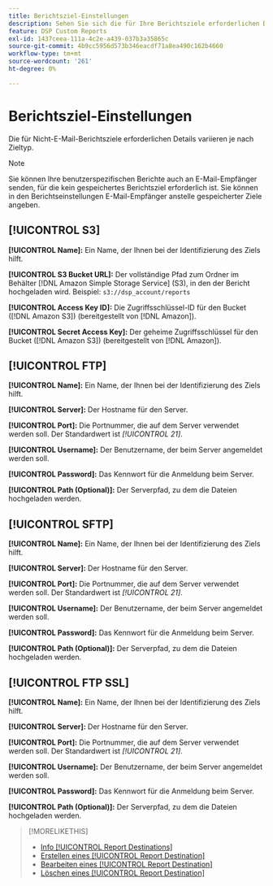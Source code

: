 ```yaml
---
title: Berichtsziel-Einstellungen
description: Sehen Sie sich die für Ihre Berichtsziele erforderlichen Details nach Zieltyp an.
feature: DSP Custom Reports
exl-id: 1437ceea-111a-4c2e-a439-037b3a35865c
source-git-commit: 4b9cc5956d573b346eacdf71a8ea490c162b4660
workflow-type: tm+mt
source-wordcount: '261'
ht-degree: 0%

---
```


# Berichtsziel-Einstellungen

Die für Nicht-E-Mail-Berichtsziele erforderlichen Details variieren je nach Zieltyp.

>[!NOTE]
>
> Sie können Ihre benutzerspezifischen Berichte auch an E-Mail-Empfänger senden, für die kein gespeichertes Berichtsziel erforderlich ist. Sie können in den Berichtseinstellungen E-Mail-Empfänger anstelle gespeicherter Ziele angeben.

## [!UICONTROL S3]

**[!UICONTROL Name]:** Ein Name, der Ihnen bei der Identifizierung des Ziels hilft.

**[!UICONTROL S3 Bucket URL]:** Der vollständige Pfad zum Ordner im Behälter [!DNL Amazon Simple Storage Service] (S3), in den der Bericht hochgeladen wird. Beispiel: `s3://dsp_account/reports`

**[!UICONTROL Access Key ID]:** Die Zugriffsschlüssel-ID für den Bucket ([!DNL Amazon S3]) (bereitgestellt von [!DNL Amazon]).

**[!UICONTROL Secret Access Key]:** Der geheime Zugriffsschlüssel für den Bucket ([!DNL Amazon S3]) (bereitgestellt von [!DNL Amazon]).

## [!UICONTROL FTP]

**[!UICONTROL Name]:** Ein Name, der Ihnen bei der Identifizierung des Ziels hilft.

**[!UICONTROL Server]:** Der Hostname für den Server.

**[!UICONTROL Port]:** Die Portnummer, die auf dem Server verwendet werden soll. Der Standardwert ist *[!UICONTROL 21]*.

**[!UICONTROL Username]:** Der Benutzername, der beim Server angemeldet werden soll.

**[!UICONTROL Password]:** Das Kennwort für die Anmeldung beim Server.

**[!UICONTROL Path (Optional)]:** Der Serverpfad, zu dem die Dateien hochgeladen werden.

## [!UICONTROL SFTP]

**[!UICONTROL Name]:** Ein Name, der Ihnen bei der Identifizierung des Ziels hilft.

**[!UICONTROL Server]:** Der Hostname für den Server.

**[!UICONTROL Port]:** Die Portnummer, die auf dem Server verwendet werden soll. Der Standardwert ist *[!UICONTROL 21]*.

**[!UICONTROL Username]:** Der Benutzername, der beim Server angemeldet werden soll.

**[!UICONTROL Password]:** Das Kennwort für die Anmeldung beim Server.

**[!UICONTROL Path (Optional)]:** Der Serverpfad, zu dem die Dateien hochgeladen werden.

## [!UICONTROL FTP SSL]

**[!UICONTROL Name]:** Ein Name, der Ihnen bei der Identifizierung des Ziels hilft.

**[!UICONTROL Server]:** Der Hostname für den Server.

**[!UICONTROL Port]:** Die Portnummer, die auf dem Server verwendet werden soll. Der Standardwert ist *[!UICONTROL 21]*.

**[!UICONTROL Username]:** Der Benutzername, der beim Server angemeldet werden soll.

**[!UICONTROL Password]:** Das Kennwort für die Anmeldung beim Server.

**[!UICONTROL Path (Optional)]:** Der Serverpfad, zu dem die Dateien hochgeladen werden.

>[!MORELIKETHIS]
>
>* [Info [!UICONTROL Report Destinations]](/help/dsp/reports/report-destinations/report-destination-about.md)
>* [Erstellen eines [!UICONTROL Report Destination]](/help/dsp/reports/report-destinations/report-destination-create.md)
>* [Bearbeiten eines [!UICONTROL Report Destination]](/help/dsp/reports/report-destinations/report-destination-edit.md)
>* [Löschen eines [!UICONTROL Report Destination]](/help/dsp/reports/report-destinations/report-destination-delete.md)
